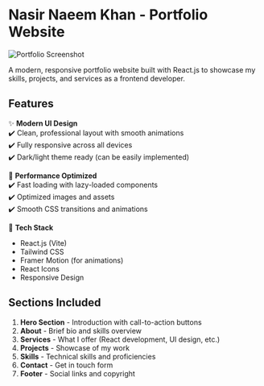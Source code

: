 # Nasir Naeem Khan - Portfolio Website

![Portfolio Screenshot](/public/images/portfolio-screenshot.png)

A modern, responsive portfolio website built with React.js to showcase my skills, projects, and services as a frontend developer.

## Features

✨ **Modern UI Design**  
✔️ Clean, professional layout with smooth animations  
✔️ Fully responsive across all devices  
✔️ Dark/light theme ready (can be easily implemented)  

🚀 **Performance Optimized**  
✔️ Fast loading with lazy-loaded components  
✔️ Optimized images and assets  
✔️ Smooth CSS transitions and animations  

🔧 **Tech Stack**  
- React.js (Vite)
- Tailwind CSS
- Framer Motion (for animations)
- React Icons
- Responsive Design

## Sections Included

1. **Hero Section** - Introduction with call-to-action buttons
2. **About** - Brief bio and skills overview
3. **Services** - What I offer (React development, UI design, etc.)
4. **Projects** - Showcase of my work
5. **Skills** - Technical skills and proficiencies
6. **Contact** - Get in touch form
7. **Footer** - Social links and copyright

